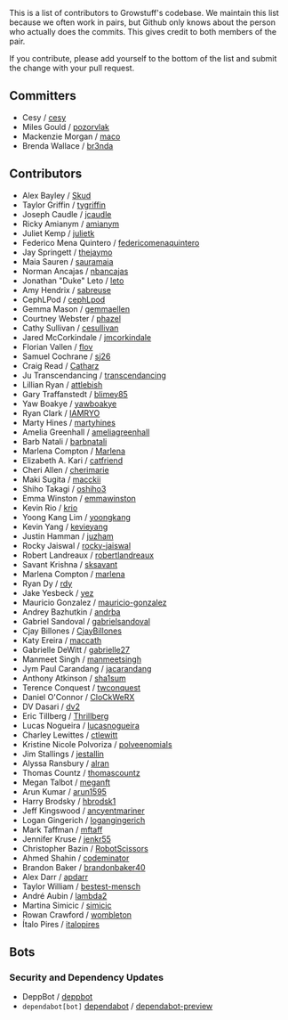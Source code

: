 This is a list of contributors to Growstuff's codebase.  We maintain
this list because we often work in pairs, but Github only knows about the
person who actually does the commits. This gives credit to both members
of the pair.

If you contribute, please add yourself to the bottom of the list and
submit the change with your pull request.

## Committers

- Cesy / [cesy](https://github.com/cesy)
- Miles Gould / [pozorvlak](https://github.com/pozorvlak)
- Mackenzie Morgan / [maco](https://github.com/maco)
- Brenda Wallace / [br3nda](https://github.com/br3nda)

## Contributors

- Alex Bayley / [Skud](https://github.com/Skud)
- Taylor Griffin / [tygriffin](https://github.com/tygriffin)
- Joseph Caudle / [jcaudle](https://github.com/jcaudle)
- Ricky Amianym / [amianym](https://github.com/amianym)
- Juliet Kemp / [julietk](https://github.com/julietk)
- Federico Mena Quintero / [federicomenaquintero](https://github.com/federicomenaquintero)
- Jay Springett / [thejaymo](https://github.com/thejaymo)
- Maia Sauren / [sauramaia](https://github.com/sauramaia)
- Norman Ancajas / [nbancajas](https://github.com/nbancajas)
- Jonathan "Duke" Leto / [leto](https://github.com/leto)
- Amy Hendrix / [sabreuse](https://github.com/sabreuse)
- CephLPod / [cephLpod](https://github.com/cephLpod/)
- Gemma Mason / [gemmaellen](https://github.com/gemmaellen)
- Courtney Webster / [phazel](https://github.com/phazel/)
- Cathy Sullivan / [cesullivan](https://github.com/cesullivan)
- Jared McCorkindale / [jmcorkindale](https://github.com/jmcorkindale)
- Florian Vallen / [flov](https://github.com/flov)
- Samuel Cochrane / [sj26](https://github.com/sj26)
- Craig Read / [Catharz](https://github.com/Catharz)
- Ju Transcendancing / [transcendancing](https://github.com/transcendancing)
- Lillian Ryan / [attlebish](https://github.com/attlebish)
- Gary Traffanstedt / [blimey85](https://github.com/blimey85)
- Yaw Boakye / [yawboakye](https://github.com/yawboakye)
- Ryan Clark / [IAMRYO](https://github.com/IAMRYO)
- Marty Hines / [martyhines](https://github.com/martyhines)
- Amelia Greenhall / [ameliagreenhall](https://github.com/ameliagreenhall)
- Barb Natali / [barbnatali](https://github.com/barbnatali)
- Marlena Compton / [Marlena](https://github.com/marlena)
- Elizabeth A. Kari / [catfriend](https://github.com/catfriend)
- Cheri Allen / [cherimarie](https://github.com/cherimarie)
- Maki Sugita / [macckii](https:://github.com/macckii)
- Shiho Takagi / [oshiho3](https://github.com/oshiho3)
- Emma Winston / [emmawinston](https://github.com/emmawinston)
- Kevin Rio / [krio](https://github.com/krio)
- Yoong Kang Lim / [yoongkang](https://github.com/yoongkang)
- Kevin Yang / [kevieyang](https://github.com/kevieyang)
- Justin Hamman / [juzham](https://github.com/juzham)
- Rocky Jaiswal / [rocky-jaiswal](https://github.com/rocky-jaiswal)
- Robert Landreaux / [robertlandreaux](https://github.com/robertlandreaux)
- Savant Krishna / [sksavant](https://github.com/sksavant)
- Marlena Compton / [marlena](https://github/marlena)
- Ryan Dy / [rdy](https://github/rdy)
- Jake Yesbeck / [yez](https://github.com/yez)
- Mauricio Gonzalez / [mauricio-gonzalez](https://github.com/mauricio-gonzalez)
- Andrey Bazhutkin / [andrba](https://github.com/andrba)
- Gabriel Sandoval / [gabrielsandoval](https://github.com/gabrielsandoval)
- Cjay Billones / [CjayBillones](https://github.com/CjayBillones)
- Katy Ereira / [maccath](https://github.com/maccath)
- Gabrielle DeWitt / [gabrielle27](https://github.com/gabrielle27)
- Manmeet Singh / [manmeetsingh](https://github.com/manmeetsingh)
- Jym Paul Carandang / [jacarandang](https://github.com/jacarandang)
- Anthony Atkinson / [sha1sum](https://github.com/sha1sum)
- Terence Conquest / [twconquest](https://github.com/twconquest)
- Daniel O'Connor / [CloCkWeRX](https://github.com/CloCkWeRX)
- DV Dasari / [dv2](https://github.com/dv2)
- Eric Tillberg / [Thrillberg](https://github.com/Thrillberg)
- Lucas Nogueira / [lucasnogueira](https://github.com/lucasnogueira)
- Charley Lewittes / [ctlewitt](https://github.com/ctlewitt)
- Kristine Nicole Polvoriza / [polveenomials](https://github.com/polveenomials)
- Jim Stallings / [jestallin](https://github.com/jestallin)
- Alyssa Ransbury / [alran](https://github.com/alran)
- Thomas Countz / [thomascountz](https://github.com/thomascountz)
- Megan Talbot / [meganft](https://github.com/meganft)
- Arun Kumar / [arun1595](https://github.com/arun1595)
- Harry Brodsky / [hbrodsk1](https://github.com/hbrodsk1)
- Jeff Kingswood / [ancyentmariner](https://github.com/ancyentmariner)
- Logan Gingerich / [logangingerich](https://github.com/logangingerich)
- Mark Taffman / [mftaff](https://github.com/mftaff)
- Jennifer Kruse / [jenkr55](https://github.com/jenkr55)
- Christopher Bazin / [RobotScissors](https://github.com/robotscissors)
- Ahmed Shahin / [codeminator](https://www.github.com/codeminator)
- Brandon Baker / [brandonbaker40](https://github.com/brandonbaker40)
- Alex Darr / [apdarr](https://github.com/apdarr)
- Taylor William / [bestest-mensch](https://github.com/bestest-mensch)
- André Aubin / [lambda2](https://github.com/lambda2)
- Martina Simicic / [simicic](https://github.com/simicic)
- Rowan Crawford / [wombleton](https://github.com/wombleton)
- Ítalo Pires / [italopires](https://github.com/italopires)

## Bots

### Security and Dependency Updates
- DeppBot / [deppbot](https://github.com/deppbot)
- `dependabot[bot]` [dependabot](https://github.com/dependabot-bot) / [dependabot-preview](https://github.com/apps/dependabot-preview)
